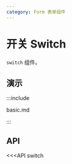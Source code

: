 ```yaml
---
category: Form 表单组件
---
```


# 开关 Switch

`switch` 组件。

## 演示

:::include

basic.md

:::

## API

<<<API switch